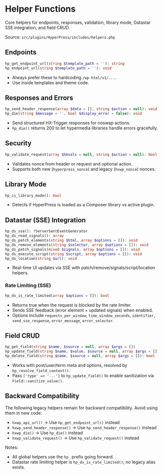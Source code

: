 # Helper Functions

Core helpers for endpoints, responses, validation, library mode, Datastar SSE integration, and field CRUD.

Source: `src/plugins/HyperPress/includes/helpers.php`

## Endpoints

```php
hp_get_endpoint_url(string $template_path = ''): string
hp_endpoint_url(string $template_path = ''): void
```

- Always prefer these to hardcoding `/wp-html/v1/...`.
- Use inside templates and theme code.

## Responses and Errors

```php
hp_send_header_response(array $data = [], string $action = null): void
hp_die(string $message = '', bool $display_error = false): void
```

- Send structured HX-Trigger responses for noswap actions.
- `hp_die()` returns 200 to let hypermedia libraries handle errors gracefully.

## Security

```php
hp_validate_request(array $hmvals = null, string $action = null): bool
```

- Validates nonce from header or request and optional action.
- Supports both new (`hyperpress_nonce`) and legacy (`hxwp_nonce`) nonces.

## Library Mode

```php
hp_is_library_mode(): bool
```

- Detects if HyperPress is loaded as a Composer library vs active plugin.

## Datastar (SSE) Integration

```php
hp_ds_sse(): ?ServerSentEventGenerator
hp_ds_read_signals(): array
hp_ds_patch_elements(string $html, array $options = []): void
hp_ds_remove_elements(string $selector, array $options = []): void
hp_ds_patch_signals(mixed $signals, array $options = []): void
hp_ds_execute_script(string $script, array $options = []): void
hp_ds_location(string $url): void
```

- Real-time UI updates via SSE with patch/remove/signals/script/location helpers.

### Rate Limiting (SSE)

```php
hp_ds_is_rate_limited(array $options = []): bool
```

- Returns true when the request is blocked by the rate limiter.
- Sends SSE feedback (error element + updated signals) when enabled.
- Options include `requests_per_window`, `time_window_seconds`, `identifier`, `send_sse_response`, `error_message`, `error_selector`.

## Field CRUD

```php
hp_get_field(string $name, $source = null, array $args = [])
hp_update_field(string $name, $value, $source = null, array $args = []): bool
hp_delete_field(string $name, $source = null, array $args = []): bool
```

- Works with post/user/term meta and options, resolved by `hp_resolve_field_context()`.
- Pass `['type' => '...']` to `hp_update_field()` to enable sanitization via `Field::sanitize_value()`.

## Backward Compatibility

The following legacy helpers remain for backward compatibility. Avoid using them in new code:

- `hxwp_api_url()` → Use `hp_get_endpoint_url()` instead
- `hxwp_send_header_response()` → Use `hp_send_header_response()` instead
- `hxwp_die()` → Use `hp_die()` instead
- `hxwp_validate_request()` → Use `hp_validate_request()` instead

Notes:
- All global helpers use the `hp_` prefix going forward.
- Datastar rate limiting helper is `hp_ds_is_rate_limited()`; no legacy alias exists.
